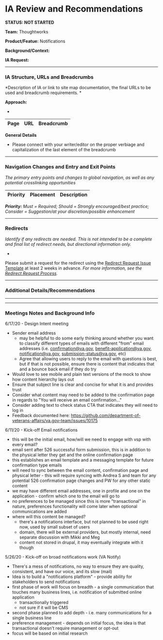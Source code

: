 # IA Review and Recommendations
**STATUS: NOT STARTED**

**Team:** Thoughtworks

**Product/Featue:** Notifications 

**Background/Context:**

**IA Request:** 

<hr>

### IA Structure, URLs and Breadcrumbs <br>
*Description of IA or link to site map documentation, the final URLs to be used and breadcrumb requirements. *

**Approach:**

- 


Page | URL | Breadcrumb
--- | --- | ---

**General Details**
- Please connect with your writer/editor on the proper verbiage and capitalization of the last element of the breadcrumb

<hr>

### Navigation Changes and Entry and Exit Points <br>
*The primary entry points and changes to global navigation, as well as any potential crosslinking opportunities*

Priority | Placement | Description
--- | --- | ---

***Priority:** Must = Required; Should = Strongly encouraged/best practice; Consider = Suggestion/at your discretion/possible enhancement* 

<hr>

### Redirects <br>
*Identify if any redirects are needed.  This is not intended to be a complete and final list of redirect needs, but directional information only.*  

- 

Please submit a request for the redirect using the [Redirect Request Issue Template](https://github.com/department-of-veterans-affairs/va.gov-team/issues/new?assignees=mnorthuis&labels=content-ia-team%2C+ia&template=redirect-request.md&title=Redirect+Request) at least 2 weeks in advance. 
*For more information, see the [Redirect Request Process](https://github.com/department-of-veterans-affairs/va.gov-team/blob/master/platform/information-architecture/request-redirect.md).*


<hr>

### Additional Details/Recommendations

<hr>
<hr>

### Meetings Notes and Background Info

6/17/20 - Design Intent meeting
- Sender email address 
  - may be helpful to do some early thinking around whether you want to classify different types of emails with different "from" email addresses (i.e. confirmation@va.gov, benefit-application@va.gov, notification@va.gov, submission-status@va.gov, etc)
  - Agree that allowing users to reply to the email with questions is best, but if that is not possible, ensure there is content that indicates that and a bounce back email if they do try
- Would love to see mobile and plain text versions of the mock to show how content hierarchy lays out
- Ensure that subject line is clear and concise for what it is and provides trust
- Consider what content may need to be added to the confirmation page in regards to "You will receive an email confirmation..."
- Consider adding text to check status CTA that indicates they will need to log in
- Feedback documented here: https://github.com/department-of-veterans-affairs/va.gov-team/issues/10175

6/11/20 - Kick-off Email notifications
- this will be the initial email, how/will we need to engage with vsp with every email?
- email sent after 526 successful form submission, this is in addition to the physical letter they get and the online confirmation page
- this establishes an email template and a messaging template for future confirmation type emails
- will need to sync between the email content, confirmation page and physical letter - this will require syncing with Andrea S and team for any potential 526 confirmation page changes and PW for any other static content
- we may have different email addresses, one in profile and one on the application - confirm which one to the email will go to
- no preferences to be managed since this is more "transactional" in nature, preferences functionality will come later when optional communications are added
- where will this content be managed?
  - there's a notifications interface, but not planned to be used right now, used by small subset of users
  - domain, there will be external providers, but mostly internal, need separate discussion with Mikki and Meg
  - content not stored in drupal, it may eventually integrate with it though



5/26/20 - Kick-off on broad notifications work (VA Notify)
- There's a mess of notifications, no way to ensure they are quality, consistent, and have our voice, and its slow (mail)
- Idea is to build a "notifications platform" - provide ability for stakeholders to send notifications
- first phase of work will focus on breadth - a single communication that touches many business lines, i.e. notification of submitted online application
  - transactionally triggered
  - not sure if it will be CMS
- second phase planned to add depth - i.e. many communications for a single business line
- preference management - depends on initial focus, the idea is that transactional doesn't require management or opt-out
- focus will be based on initial research

